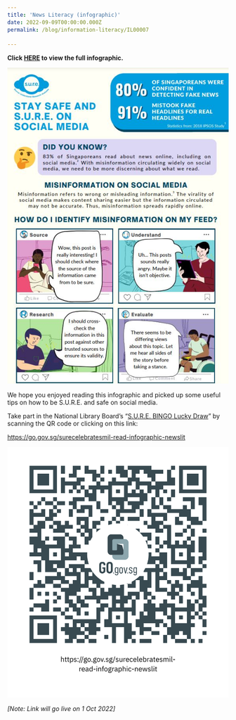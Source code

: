```yaml
---
title: 'News Literacy (infographic)'
date: 2022-09-09T00:00:00.000Z
permalink: /blog/information-literacy/IL00007

---
```


**Click [HERE](/infographic/NLB_Infographic_News_Literacy_SURE_BINGO.pdf) to view the full infographic.**

![](../../../images/news-literacy-infographic2022.JPG)

We hope you enjoyed reading this infographic and picked up some useful tips on how to be S.U.R.E. and safe on social media.

Take part in the National Library Board’s “[S.U.R.E. BINGO Lucky Draw](https://sure.nlb.gov.sg/events/surecelebratesmil-bingo-howtoplay/)” by scanning the QR code or clicking on this link:

https://go.gov.sg/surecelebratesmil-read-infographic-newslit

![](../../../images/https___go.gov.sg_surecelebratesmil-read-infographic-newslit.png)

 *[Note: Link will go live on 1 Oct 2022]*